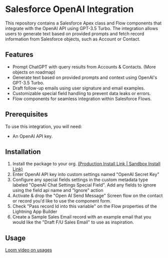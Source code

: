 # Salesforce OpenAI Integration

This repository contains a Salesforce Apex class and Flow components that integrate with the OpenAI API using GPT-3.5 Turbo. The integration allows users to generate text based on provided prompts and fetch record information from Salesforce objects, such as Account or Contact.

## Features

- Prompt ChatGPT with query results from Accounts & Contacts. (More objects on roadmap)
- Generate text based on provided prompts and context using OpenAI's GPT-3.5 Turbo.
- Draft follow-up emails using user signature and email examples.
- Customizable special field handling to prevent data leaks or errors.
- Flow components for seamless integration within Salesforce Flows.

## Prerequisites

To use this integration, you will need:

- An OpenAI API key.

## Installation

1. Install the package to your org. <a href="https://login.salesforce.com/packaging/installPackage.apexp?p0=04tEm0000001y6z">(Production Install Link | </a> <a href="https://test.salesforce.com/packaging/installPackage.apexp?p0=04tEm0000001y6z">Sandbox Install Link)</a> 
2. Enter OpenAI API key into custom settings named "OpenAI Secret Key"
4. Configure any special fields settings in the custom metadata type labeled "OpenAI Chat Settings Special Field". Add any fields to ignore using the field api name and "Ignore" action
5. Activate & drop the "Open AI Send Message" Screen flow on the contact or record you'd like to use the component form.
6. Check "Pass record Id into this variable" on the Flow properties of the Lightning App Builder
7. Create a Sample Sales Email record with an example email that you would like the "Draft F/U Sales Email" to use as inspiration.

## Usage

<a href="https://www.loom.com/share/f6b40ecf1b42415595f9ab3ab00faacd"> Loom video on usages</a>
